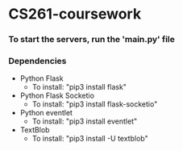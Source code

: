 # CS261-coursework

### To start the servers, run the 'main.py' file

### Dependencies
* Python Flask
    * To install: "pip3 install flask"
* Python Flask Socketio
    * To install: "pip3 install flask-socketio"
* Python eventlet
    * To install: "pip3 install eventlet"
* TextBlob
    * To install: "pip3 install -U textblob"
